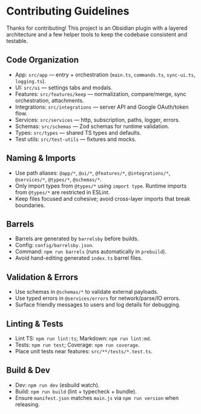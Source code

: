# Contributing Guidelines

Thanks for contributing! This project is an Obsidian plugin with a layered architecture and a few helper tools to keep the codebase consistent and testable.

## Code Organization

- App: `src/app` — entry + orchestration (`main.ts`, `commands.ts`, `sync-ui.ts`, `logging.ts`).
- UI: `src/ui` — settings tabs and modals.
- Features: `src/features/keep` — normalization, compare/merge, sync orchestration, attachments.
- Integrations: `src/integrations` — server API and Google OAuth/token flow.
- Services: `src/services` — http, subscription, paths, logger, errors.
- Schemas: `src/schemas` — Zod schemas for runtime validation.
- Types: `src/types` — shared TS types and defaults.
- Test utils: `src/test-utils` — fixtures and mocks.

## Naming & Imports

- Use path aliases: `@app/*`, `@ui/*`, `@features/*`, `@integrations/*`, `@services/*`, `@types/*`, `@schemas/*`.
- Only import types from `@types/*` using `import type`. Runtime imports from `@types/*` are restricted in ESLint.
- Keep files focused and cohesive; avoid cross-layer imports that break boundaries.

## Barrels

- Barrels are generated by `barrelsby` before builds.
- Config: `config/barrelsby.json`.
- Command: `npm run barrels` (runs automatically in `prebuild`).
- Avoid hand-editing generated `index.ts` barrel files.

## Validation & Errors

- Use schemas in `@schemas/*` to validate external payloads.
- Use typed errors in `@services/errors` for network/parse/IO errors.
- Surface friendly messages to users and log details for debugging.

## Linting & Tests

- Lint TS: `npm run lint:ts`; Markdown: `npm run lint:md`.
- Tests: `npm run test`; Coverage: `npm run coverage`.
- Place unit tests near features: `src/**/tests/*.test.ts`.

## Build & Dev

- Dev: `npm run dev` (esbuild watch).
- Build: `npm run build` (lint + typecheck + bundle).
- Ensure `manifest.json` matches `main.js` via `npm run version` when releasing.


